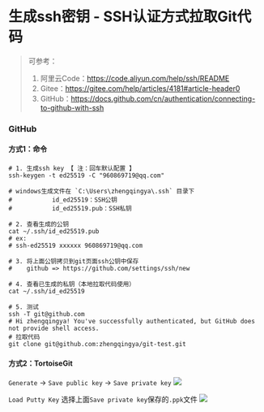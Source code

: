 # 生成ssh密钥 - SSH认证方式拉取Git代码

> 可参考：
> 1. 阿里云Code：https://code.aliyun.com/help/ssh/README
> 2. Gitee：https://gitee.com/help/articles/4181#article-header0
> 3. GitHub：https://docs.github.com/cn/authentication/connecting-to-github-with-ssh

### GitHub

#### 方式1：命令

```shell
# 1. 生成ssh key 【 注：回车默认配置 】
ssh-keygen -t ed25519 -C "960869719@qq.com"

# windows生成文件在 `C:\Users\zhengqingya\.ssh` 目录下
#           id_ed25519：SSH公钥
#           id_ed25519.pub：SSH私钥

# 2. 查看生成的公钥
cat ~/.ssh/id_ed25519.pub
# ex:   
# ssh-ed25519 xxxxxx 960869719@qq.com

# 3. 将上面公钥拷贝到git页面ssh公钥中保存
#    github => https://github.com/settings/ssh/new

# 4. 查看已生成的私钥（本地拉取代码使用）
cat ~/.ssh/id_ed25519

# 5. 测试
ssh -T git@github.com
# Hi zhengqingya! You've successfully authenticated, but GitHub does not provide shell access.
# 拉取代码
git clone git@github.com:zhengqingya/git-test.git
```

#### 方式2：TortoiseGit

`Generate` -> `Save public key` -> `Save private key`
![](images/tortoise-git-ssh-generate.png)

`Load Putty Key` 选择上面`Save private key`保存的`.ppk`文件
![](images/tortoise-git-ssh-clone.png)